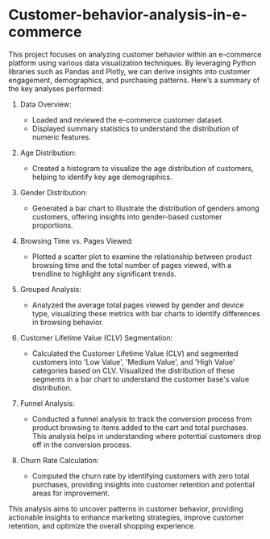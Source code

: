 # Customer-behavior-analysis-in-e-commerce


This project focuses on analyzing customer behavior within an e-commerce platform using various data visualization techniques. By leveraging Python libraries such as Pandas and Plotly, we can derive insights into customer engagement, demographics, and purchasing patterns. Here’s a summary of the key analyses performed:

1. Data Overview: 
   - Loaded and reviewed the e-commerce customer dataset.
   - Displayed summary statistics to understand the distribution of numeric features.

2. Age Distribution:
   - Created a histogram to visualize the age distribution of customers, helping to identify key age demographics.

3. Gender Distribution:
   - Generated a bar chart to illustrate the distribution of genders among customers, offering insights into gender-based customer proportions.

4. Browsing Time vs. Pages Viewed:
   - Plotted a scatter plot to examine the relationship between product browsing time and the total number of pages viewed, with a trendline to highlight any significant trends.

5. Grouped Analysis:
   - Analyzed the average total pages viewed by gender and device type, visualizing these metrics with bar charts to identify differences in browsing behavior.

6. Customer Lifetime Value (CLV) Segmentation:
   - Calculated the Customer Lifetime Value (CLV) and segmented customers into 'Low Value', 'Medium Value', and 'High Value' categories based on CLV. Visualized the distribution of these segments in a bar chart to understand the customer base's value distribution.

7. Funnel Analysis:
   - Conducted a funnel analysis to track the conversion process from product browsing to items added to the cart and total purchases. This analysis helps in understanding where potential customers drop off in the conversion process.

8. Churn Rate Calculation:
   - Computed the churn rate by identifying customers with zero total purchases, providing insights into customer retention and potential areas for improvement.

This analysis aims to uncover patterns in customer behavior, providing actionable insights to enhance marketing strategies, improve customer retention, and optimize the overall shopping experience.
